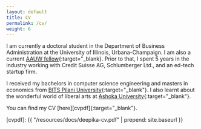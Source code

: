 ```yaml
---
layout: default
title: CV
permalink: /cv/
weight: 6
---
```

I am currently a doctoral student in the Department of Business Administration at the University of Illinois, Urbana-Champaign. I am also a current [AAUW fellow](https://www.aauw.org/resources/programs/fellowships-grants/){:target="_blank}. Prior to that, I spent 5 years in the industry working with Credit Suisse AG, Schlumberger Ltd., and an ed-tech startup firm. 

I received my bachelors in computer science engineering and masters in economics from [BITS Pilani University](https://www.bits-pilani.ac.in/){:target="_blank"}. I also learnt about the wonderful world of liberal arts at [Ashoka University](https://www.ashoka.edu.in/){:target="_blank"}.

<!-- Just before moving to Germany, I finished my Ph.D. studies under the supervision of [Ondřej Lhoták](https://plg.uwaterloo.ca/~olhotak/){:target="_blank"} in the [Programming Languages Group](https://plg.uwaterloo.ca/){:target="_blank"} at the University of Waterloo. You can find my thesis: **The Separate Compilation Assumption** [here](http://hdl.handle.net/10012/8835){:target="_blank"}.

Prior to that, I received my MMath degree at the University of Waterloo in 2010 when I was part of the Security Research Group led by [Raouf Boutaba](http://rboutaba.cs.uwaterloo.ca/index.html){:target="_blank"}.
 -->
You can find my CV [here][cvpdf]{:target="_blank"}.

[cvpdf]: {{ "/resources/docs/deepika-cv.pdf" | prepend: site.baseurl }}
